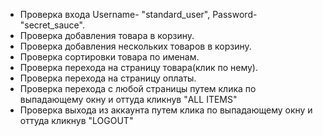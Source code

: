 - Проверка входа Username- "standard_user", Password-"secret_sauce".
- Проверка добавления товара в корзину.
- Проверка добавления нескольких товаров в корзину.
- Проверка сортировки товара по именам.
- Проверка перехода на страницу товара(клик по нему).
- Проверка перехода на страницу оплаты.
- Проверка перехода с любой страницы путем клика по выпадающему окну и оттуда кликнув "ALL ITEMS"
- Проверка выхода из аккаунта путем клика по выпадающему окну и оттуда кликнув "LOGOUT"